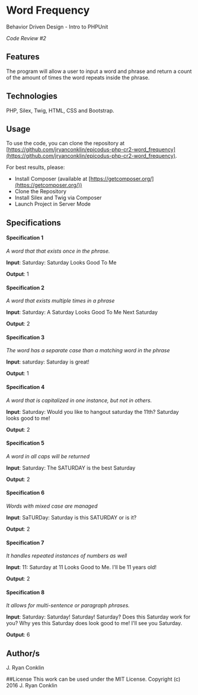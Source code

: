 # Word Frequency #
Behavior Driven Design - Intro to PHPUnit

*Code Review #2*

## Features ##
The program will allow a user to input a word and phrase and return a count of the amount of times the word repeats inside the phrase.

## Technologies ##

PHP, Silex, Twig, HTML, CSS and Bootstrap.

## Usage ##

To use the code, you can clone the repository at [https://github.com/jryanconklin/epicodus-php-cr2-word_frequency](https://github.com/jryanconklin/epicodus-php-cr2-word_frequency).

For best results, please:

- Install Composer (available at [https://getcomposer.org/](https://getcomposer.org/))
- Clone the Repository
- Install Silex and Twig via Composer
- Launch Project in Server Mode

## Specifications ##

#### Specification 1 ####
*A word that that exists once in the phrase.*

__Input__: Saturday: Saturday Looks Good To Me

__Output__: 1

#### Specification 2 ####
*A word that exists multiple times in a phrase*

__Input__: Saturday: A Saturday Looks Good To Me Next Saturday

__Output__: 2

#### Specification 3 ####
*The word has a separate case than a matching word in the phrase*

__Input__: saturday: Saturday is great!

__Output__: 1

#### Specification 4 ####
*A word that is capitalized in one instance, but not in others.*

__Input__: Saturday: Would you like to hangout saturday the 11th? Saturday looks good to me!

__Output__: 2

#### Specification 5 ####
*A word in all caps will be returned*

__Input__: Saturday: The SATURDAY is the best Saturday

__Output__: 2


#### Specification 6 ####
*Words with mixed case are managed*

__Input__: SaTURDay: Saturday is this SATURDAY or is it?

__Output__: 2

#### Specification 7 ####
*It handles repeated instances of numbers as well*

__Input__: 11: Saturday at 11 Looks Good to Me. I'll be 11 years old!

__Output__: 2

#### Specification 8 ####
*It allows for multi-sentence or paragraph phrases.*

__Input__: Saturday: Saturday! Saturday! Saturday? Does this Saturday work for you? Why yes this Saturday does look good to me! I'll see you Saturday.

__Output__: 6


## Author/s
J. Ryan Conklin

##License
This work can be used under the MIT License.
Copyright (c) 2016 J. Ryan Conklin
